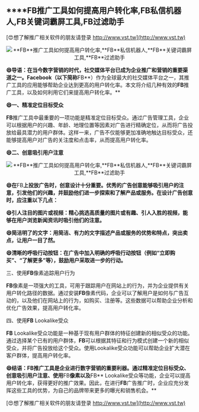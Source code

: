 ## ****FB**推广工具如何提高用户转化率,**FB**私信机器人,**FB**关键词霸屏工具,**FB**过滤助手**

[😍想了解推广相关软件的朋友请登录 http://www.vst.tw](http://www.vst.tw)

 <center><img src="https://vst.tw/MP4/tuiguang/png/2.png" alt="**FB**推广工具如何提高用户转化率,**FB**私信机器人,**FB**关键词霸屏工具,**FB**过滤助手"></center>

**😄导语：在当今数字营销的时代，社交媒体平台已成为企业推广和营销的重要渠道之一。Facebook（以下简称**FB**）作为全球最大的社交媒体平台之一，其推广工具的应用能够帮助企业达到更高的用户转化率。本文将介绍几种有效的**FB**推广工具，以及如何利用它们来提高用户转化率。**

**😄一、精准定位目标受众**

**FB**推广工具中最重要的一项功能是精准定位目标受众。通过广告管理工具，企业可以根据用户的兴趣、年龄、地理位置等因素对广告进行精确定位，从而将广告投放给最具潜力的用户群体。这样一来，广告不仅能够更加准确地触达目标受众，还能够提高用户对广告的关注度和点击率，从而提高用户转化率。

**😄二、创意吸引用户注意**

 <center><img src="https://vst.tw/MP4/tuiguang/png/5.png" alt="**FB**推广工具如何提高用户转化率,**FB**私信机器人,**FB**关键词霸屏工具,**FB**过滤助手"></center>

**😄在**FB**上投放广告时，创意设计十分重要。优秀的广告创意能够吸引用户的注意，引发他们的兴趣，并鼓励他们进一步探索和了解产品或服务。在设计广告创意时，应注重以下几点：**

**😄引人注目的图片或视频：精心挑选高质量的图片或有趣、引人入胜的视频，能够在用户浏览新闻资讯时吸引他们的注意。**

**😄简洁明了的文字：用简洁、有力的文字描述产品或服务的优势和特点，突出卖点，让用户一目了然。**

**😄清晰的呼吸行动按钮：在广告中加入明确的呼吸行动按钮（例如“立即购买”、“了解更多”等），鼓励用户采取进一步的行动。**

三、使用**FB**像素追踪用户行为

**FB**像素是一项强大的工具，可用于跟踪用户在网站上的行为，并为企业提供有关用户转化路径的数据。通过安装**FB**像素代码，企业可以了解用户是如何与广告互动的，以及他们在网站上的行为，如购买、注册等。这些数据可以帮助企业分析和优化广告效果，提高用户转化率。

四、使用**FB** Lookalike受众

**FB** Lookalike受众功能是一种基于现有用户群体的特征创建新的相似受众的功能。通过选择某个已有的用户群体，**FB**可以根据其特征和行为模式创建一个新的相似受众，并将广告投放给这个受众。使用Lookalike受众功能可以帮助企业扩大潜在客户群体，提高用户转化率。

**😄结语：**FB**推广工具是企业进行数字营销的重要利器。通过精准定位目标受众、创意吸引用户注意、使用**FB**像素以及**FB** Lookalike受众等功能，企业可以提高用户转化率，获得更好的推广效果。因此，在进行**FB**广告推广时，企业应充分发挥这些工具的优势，为自己的品牌带来更多的曝光和销售机会。**

[😍想了解推广相关软件的朋友请登录 http://www.vst.tw](http://www.vst.tw)



